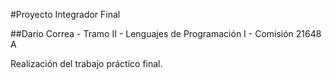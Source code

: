 
#Proyecto Integrador Final

##Darío Correa - Tramo II - Lenguajes de Programación I - Comisión 21648 A

Realización del trabajo práctico final.
